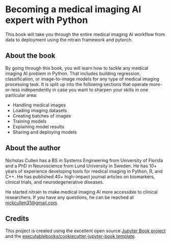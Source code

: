 # Becoming a medical imaging AI expert with Python

This book will take you through the entire medical imaging AI workflow from data to deployment using the nitrain framework and pytorch.

## About the book

By going through this book, you will learn how to tackle any medical imaging AI problem in Python. That includes building regression, classification, or image-to-image models for any type of medical imaging processing task. It is split up into the following sections that operate more-or-less independently in case you want to sharpen your skills in one particular area:

- Handling medical images
- Loading imaging datasets
- Creating batches of images
- Training models
- Explaining model results
- Sharing and deploying models

## About the author

Nicholas Cullen has a BS in Systems Engineering from University of Florida and a PhD in Neuroscience from Lund University in Sweden. He has 10+ years of experience developing tools for medical imaging in Python, R, and C++. He has published 40+ high-impact journal articles on biomarkers, clinical trials, and neurodegenerative diseases.

He started nitrain to make medical imaging AI more accessible to clinical researchers. If you have any questions, he can be reached at nickcullen31@gmail.com.

## Credits

This project is created using the excellent open source [Jupyter Book project](https://jupyterbook.org/) and the [executablebooks/cookiecutter-jupyter-book template](https://github.com/executablebooks/cookiecutter-jupyter-book).
